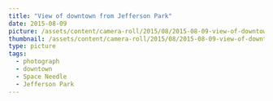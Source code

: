 ```yaml
---
title: "View of downtown from Jefferson Park"
date: 2015-08-09
picture: /assets/content/camera-roll/2015/08/2015-08-09-view-of-downtown-from-jefferson-park/20150809_195926921_iOS.jpg
thumbnail: /assets/content/camera-roll/2015/08/2015-08-09-view-of-downtown-from-jefferson-park/20150809_195926921_iOS-thumbnail.jpg
type: picture
tags:
  - photograph
  - downtown
  - Space Needle
  - Jefferson Park
---
```

